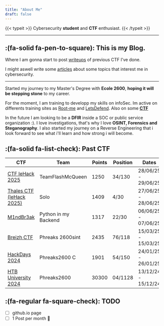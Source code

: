 ```yaml
---
title: "About Me"
draft: false
---
```



{{< typeit >}}
 Cybersecurity **student** and **CTF** enthusiast.
{{< /typeit >}}


---

## :(fa-solid fa-pen-to-square): This is my Blog.

Where I am gonna start to post [writeups](/writeups/) of previous CTF I've done.

I might aswell write some [articles](/articles/) about some topics that interest me in cybersecurity.

---

Started my journey to my Master's Degree with **Ecole 2600**, **hoping it will be stepping stone** to my career.

For the moment, I am training to developp my skills on infoSec. Im active on differents training sites as [Root-me](https://www.root-me.org/Paiinxz) and [LetsDefend](https://app.letsdefend.io/user/paiinxz). Also on some **[CTF](#fa-solid-fa-list-check-past-ctf)**


In the future I am looking to be a **DFIR** inside a SOC or public service organization :). I love investigations, that's why I love **OSINT, Forensics and Steganography**. 
I also started my journey on a Reverse Engineering that i look forward to see what i'll learn and how strong i will become.


## :(fa-solid fa-list-check): Past CTF

| CTF                                                      | Team            | Points | Position | Dates               |
|----------------------------------------------------------|-----------------|--------|----------|---------------------|
| [CTF leHack 2025](https://lehack.org/wargame-leaderboard-2025/)    	               | TeamFlashMcQueen  | 1250   | 34/130   | 28/06/25 - 29/06/25
| [Thales CTF (leHack 2025)](https://www.thalesgroup.com/fr)    	               | Solo  | 1409   | 4/30   | 27/06/25 - 28/06/25
| [M1ndBr3ak](https://ctftime.org/event/2766/)    	               | Python in my Backend  | 1317   | 22/30   | 06/06/25 - 07/06/25
| [Breizh CTF](https://www.ctf.bzh/)    	               | Phreaks 2600sint  | 2435   | 76/118   | 15/03/25 - 15/03/25
| [HackDays 2024](https://ctf.hackday.fr/)    	               | Phreaks2600 C   | 1901   | 54/150   | 24/01/25 - 26/01/25
| [HTB University 2024](https://ctf.hackthebox.com/event/details/university-ctf-2024-binary-badlands-1822)    	               | Phreaks2600     | 30300  | 04/1128  | 13/12/24 - 15/12/24 |




## :(fa-regular fa-square-check): TODO

- [ ] github.io page
- [ ] 1 Post per month 🙏
